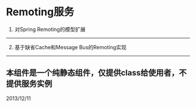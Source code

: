 Remoting服务
====================

1. 对Spring Remoting的模型扩展
------------------

2. 基于缺省Cache和Message Bus的Remoting实现
----------------------

本组件是一个纯静态组件，仅提供class给使用者，不提供服务实例
--
2013/12/11
